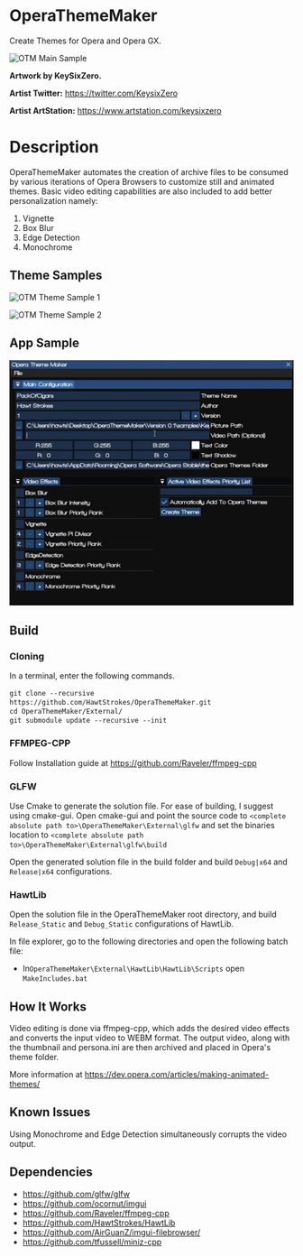# OperaThemeMaker
Create Themes for Opera and Opera GX.

![OTM Main Sample](/Resources/otmThemeVanilla.gif)

**Artwork by KeySixZero.**

**Artist Twitter:** https://twitter.com/KeysixZero

**Artist ArtStation:** https://www.artstation.com/keysixzero

# Description

OperaThemeMaker automates the creation of archive files to be consumed by various iterations of Opera Browsers to customize still and animated themes. Basic video editing capabilities are also included to add better personalization namely:

1. Vignette
2. Box Blur
3. Edge Detection
4. Monochrome

## **Theme Samples**

![OTM Theme Sample 1](/Resources/otmThemeVanilla.gif)

![OTM Theme Sample 2](/Resources/otmThemeVignMon.gif)

## **App Sample**

![OTM App Sample](/Resources/otmSample.gif)

## **Build**

### Cloning

In a terminal, enter the following commands.

```plaintext
git clone --recursive https://github.com/HawtStrokes/OperaThemeMaker.git
cd OperaThemeMaker/External/
git submodule update --recursive --init
```

### FFMPEG-CPP

Follow Installation guide at https://github.com/Raveler/ffmpeg-cpp

### GLFW

Use Cmake to generate the solution file. For ease of building, I suggest using cmake-gui. Open cmake-gui and point the source code to `<complete absolute path to>\OperaThemeMaker\External\glfw` and set the binaries location to `<complete absolute path to>\OperaThemeMaker\External\glfw\build`

Open the generated solution file in the build folder and build `Debug|x64` and `Release|x64` configurations.
### HawtLib

Open the solution file in the OperaThemeMaker root directory, and build `Release_Static` and `Debug_Static` configurations of HawtLib.

In file explorer, go to the following directories and open the following batch file:

*   In`OperaThemeMaker\External\HawtLib\HawtLib\Scripts` open `MakeIncludes.bat`

## **How It Works**

Video editing is done via ffmpeg-cpp, which adds the desired video effects and converts the input video to WEBM format. The output video, along with the thumbnail and persona.ini are then archived and placed in Opera's theme folder.

More information at https://dev.opera.com/articles/making-animated-themes/

## **Known Issues**

Using Monochrome and Edge Detection simultaneously corrupts the video output.

## **Dependencies**

- https://github.com/glfw/glfw
- https://github.com/ocornut/imgui
- https://github.com/Raveler/ffmpeg-cpp
- https://github.com/HawtStrokes/HawtLib
- https://github.com/AirGuanZ/imgui-filebrowser/
- https://github.com/tfussell/miniz-cpp

